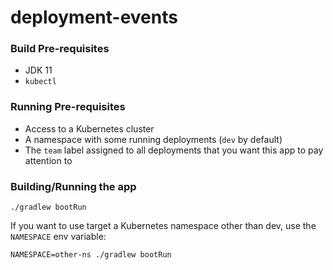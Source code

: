# deployment-events

### Build Pre-requisites

- JDK 11
- `kubectl`

### Running Pre-requisites

- Access to a Kubernetes cluster
- A namespace with some running deployments (`dev` by default)
- The `team` label assigned to all deployments that you want this app to pay attention to

### Building/Running the app

```
./gradlew bootRun
```

If you want to use target a Kubernetes namespace other than dev, use the `NAMESPACE` env variable:

```
NAMESPACE=other-ns ./gradlew bootRun
```
